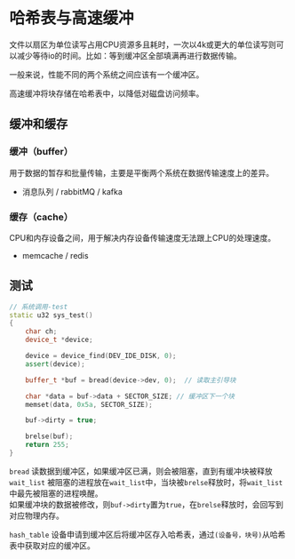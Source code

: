 # 哈希表与高速缓冲

文件以扇区为单位读写占用CPU资源多且耗时，一次以4k或更大的单位读写则可以减少等待io的时间。比如：等到缓冲区全部填满再进行数据传输。

一般来说，性能不同的两个系统之间应该有一个缓冲区。  

高速缓冲将块存储在哈希表中，以降低对磁盘访问频率。  

## 缓冲和缓存

### 缓冲（buffer）
用于数据的暂存和批量传输，主要是平衡两个系统在数据传输速度上的差异。  
* 消息队列 / rabbitMQ / kafka

### 缓存（cache）
CPU和内存设备之间，用于解决内存设备传输速度无法跟上CPU的处理速度。  
* memcache / redis

## 测试

```c++
// 系统调用-test
static u32 sys_test()
{
    char ch;
    device_t *device;

    device = device_find(DEV_IDE_DISK, 0);
    assert(device);

    buffer_t *buf = bread(device->dev, 0);  // 读取主引导块

    char *data = buf->data + SECTOR_SIZE; // 缓冲区下一个块
    memset(data, 0x5a, SECTOR_SIZE);

    buf->dirty = true;

    brelse(buf);
    return 255;
}
```

`bread` 读数据到缓冲区，如果缓冲区已满，则会被阻塞，直到有缓冲块被释放  
`wait_list` 被阻塞的进程放在`wait_list`中，当块被`brelse`释放时，将`wait_list`中最先被阻塞的进程唤醒。  
如果缓冲块的数据被修改，则`buf->dirty`置为`true`，在`brelse`释放时，会回写到对应物理内存。  

`hash_table` 设备申请到缓冲区后将缓冲区存入哈希表，通过`(设备号，块号)`从哈希表中获取对应的缓冲区。  